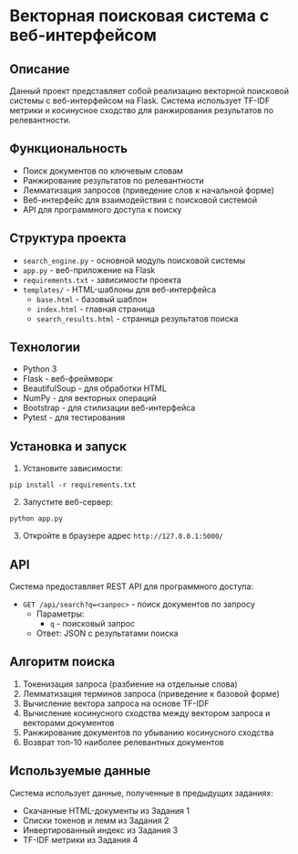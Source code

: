 # Векторная поисковая система с веб-интерфейсом

## Описание

Данный проект представляет собой реализацию векторной поисковой системы с веб-интерфейсом на Flask.
Система использует TF-IDF метрики и косинусное сходство для ранжирования результатов по релевантности.

## Функциональность

- Поиск документов по ключевым словам
- Ранжирование результатов по релевантности
- Лемматизация запросов (приведение слов к начальной форме)
- Веб-интерфейс для взаимодействия с поисковой системой
- API для программного доступа к поиску

## Структура проекта

- `search_engine.py` - основной модуль поисковой системы
- `app.py` - веб-приложение на Flask
- `requirements.txt` - зависимости проекта
- `templates/` - HTML-шаблоны для веб-интерфейса
  - `base.html` - базовый шаблон
  - `index.html` - главная страница
  - `search_results.html` - страница результатов поиска

## Технологии

- Python 3
- Flask - веб-фреймворк
- BeautifulSoup - для обработки HTML
- NumPy - для векторных операций
- Bootstrap - для стилизации веб-интерфейса
- Pytest - для тестирования

## Установка и запуск

1. Установите зависимости:
```
pip install -r requirements.txt
```

2. Запустите веб-сервер:
```
python app.py
```

3. Откройте в браузере адрес `http://127.0.0.1:5000/`

## API

Система предоставляет REST API для программного доступа:

- `GET /api/search?q=<запрос>` - поиск документов по запросу
  - Параметры: 
    - `q` - поисковый запрос
  - Ответ: JSON с результатами поиска

## Алгоритм поиска

1. Токенизация запроса (разбиение на отдельные слова)
2. Лемматизация терминов запроса (приведение к базовой форме)
3. Вычисление вектора запроса на основе TF-IDF
4. Вычисление косинусного сходства между вектором запроса и векторами документов
5. Ранжирование документов по убыванию косинусного сходства
6. Возврат топ-10 наиболее релевантных документов

## Используемые данные

Система использует данные, полученные в предыдущих заданиях:
- Скачанные HTML-документы из Задания 1
- Списки токенов и лемм из Задания 2
- Инвертированный индекс из Задания 3
- TF-IDF метрики из Задания 4 